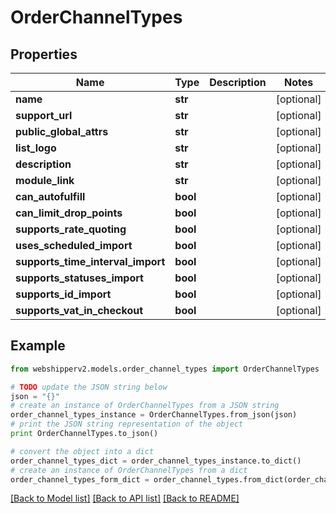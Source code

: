 # OrderChannelTypes


## Properties
Name | Type | Description | Notes
------------ | ------------- | ------------- | -------------
**name** | **str** |  | [optional] 
**support_url** | **str** |  | [optional] 
**public_global_attrs** | **str** |  | [optional] 
**list_logo** | **str** |  | [optional] 
**description** | **str** |  | [optional] 
**module_link** | **str** |  | [optional] 
**can_autofulfill** | **bool** |  | [optional] 
**can_limit_drop_points** | **bool** |  | [optional] 
**supports_rate_quoting** | **bool** |  | [optional] 
**uses_scheduled_import** | **bool** |  | [optional] 
**supports_time_interval_import** | **bool** |  | [optional] 
**supports_statuses_import** | **bool** |  | [optional] 
**supports_id_import** | **bool** |  | [optional] 
**supports_vat_in_checkout** | **bool** |  | [optional] 

## Example

```python
from webshipperv2.models.order_channel_types import OrderChannelTypes

# TODO update the JSON string below
json = "{}"
# create an instance of OrderChannelTypes from a JSON string
order_channel_types_instance = OrderChannelTypes.from_json(json)
# print the JSON string representation of the object
print OrderChannelTypes.to_json()

# convert the object into a dict
order_channel_types_dict = order_channel_types_instance.to_dict()
# create an instance of OrderChannelTypes from a dict
order_channel_types_form_dict = order_channel_types.from_dict(order_channel_types_dict)
```
[[Back to Model list]](../README.md#documentation-for-models) [[Back to API list]](../README.md#documentation-for-api-endpoints) [[Back to README]](../README.md)


